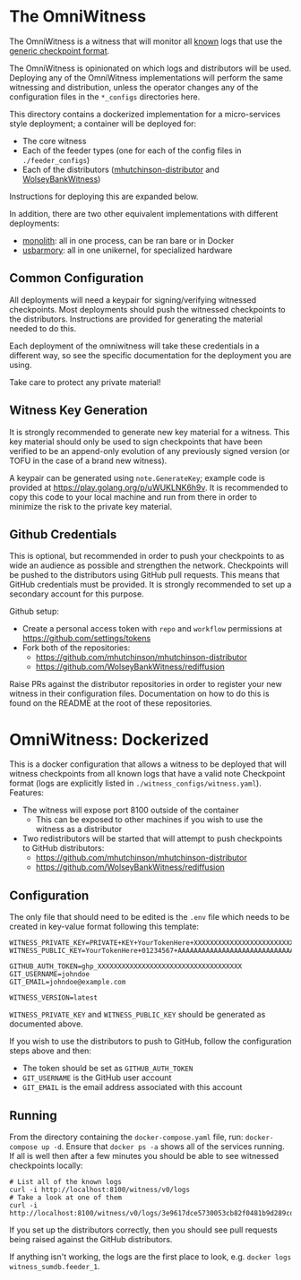 # The OmniWitness

The OmniWitness is a witness that will monitor all [known](./feeder_configs/) logs that use
the [generic checkpoint format](https://github.com/transparency-dev/formats/tree/main/log).

The OmniWitness is opinionated on which logs and distributors will be used. Deploying any
of the OmniWitness implementations will perform the same witnessing and distribution, unless
the operator changes any of the configuration files in the `*_configs` directories here.

This directory contains a dockerized implementation for a micro-services style deployment;
a container will be deployed for:
  * The core witness
  * Each of the feeder types (one for each of the config files in `./feeder_configs`)
  * Each of the distributors ([mhutchinson-distributor](https://github.com/mhutchinson/mhutchinson-distributor) and [WolseyBankWitness](https://github.com/WolseyBankWitness/rediffusion))

Instructions for deploying this are expanded below.

In addition, there are two other equivalent implementations with different deployments:
  * [monolith](./monolith): all in one process, can be ran bare or in Docker
  * [usbarmory](./usbarmory): all in one unikernel, for specialized hardware

## Common Configuration

All deployments will need a keypair for signing/verifying witnessed checkpoints.
Most deployments should push the witnessed checkpoints to the distributors.
Instructions are provided for generating the material needed to do this.

Each deployment of the omniwitness will take these credentials in a different
way, so see the specific documentation for the deployment you are using.

Take care to protect any private material!

## Witness Key Generation

It is strongly recommended to generate new key material for a witness. This key
material should only be used to sign checkpoints that have been verified to be
an append-only evolution of any previously signed version (or TOFU in the case
of a brand new witness).

A keypair can be generated using `note.GenerateKey`; example code is provided
at https://play.golang.org/p/uWUKLNK6h9v. It is recommended to copy this code
to your local machine and run from there in order to minimize the risk to the
private key material.

## Github Credentials

This is optional, but recommended in order to push your checkpoints to as wide
an audience as possible and strengthen the network.
Checkpoints will be pushed to the distributors using GitHub pull requests.
This means that GitHub credentials must be provided.
It is strongly recommended to set up a secondary account for this purpose.

Github setup:
  * Create a personal access token with `repo` and `workflow` permissions at https://github.com/settings/tokens
  * Fork both of the repositories:
    * https://github.com/mhutchinson/mhutchinson-distributor
    * https://github.com/WolseyBankWitness/rediffusion

Raise PRs against the distributor repositories in order to register your new
witness in their configuration files. Documentation on how to do this is found
on the README at the root of these repositories.

# OmniWitness: Dockerized

This is a docker configuration that allows a witness to be deployed that will witness checkpoints from all known logs
that have a valid note Checkpoint format (logs are explicitly listed in `./witness_configs/witness.yaml`).
Features:
 * The witness will expose port 8100 outside of the container
   * This can be exposed to other machines if you wish to use the witness as a distributor
 * Two redistributors will be started that will attempt to push checkpoints to
   GitHub distributors:
   * https://github.com/mhutchinson/mhutchinson-distributor
   * https://github.com/WolseyBankWitness/rediffusion

## Configuration

The only file that should need to be edited is the `.env` file which needs to be created in key-value format following this template:

```
WITNESS_PRIVATE_KEY=PRIVATE+KEY+YourTokenHere+XXXXXXXXXXXXXXXXXXXXXXXXXXXXXXXXXXXXXXXXXXXXXXXXXXXXX
WITNESS_PUBLIC_KEY=YourTokenHere+01234567+AAAAAAAAAAAAAAAAAAAAAAAAAAAAAAAAAAAAAAAAAAAA

GITHUB_AUTH_TOKEN=ghp_XXXXXXXXXXXXXXXXXXXXXXXXXXXXXXXXXXXX
GIT_USERNAME=johndoe
GIT_EMAIL=johndoe@example.com

WITNESS_VERSION=latest
```

`WITNESS_PRIVATE_KEY` and `WITNESS_PUBLIC_KEY` should be generated as documented above.

If you wish to use the distributors to push to GitHub, follow the configuration steps above and then:
  * The token should be set as `GITHUB_AUTH_TOKEN`
  * `GIT_USERNAME` is the GitHub user account
  * `GIT_EMAIL` is the email address associated with this account

## Running

From the directory containing the `docker-compose.yaml` file, run: `docker-compose up -d`.
Ensure that `docker ps -a` shows all of the services running.
If all is well then after a few minutes you should be able to see witnessed checkpoints locally:

```
# List all of the known logs
curl -i http://localhost:8100/witness/v0/logs
# Take a look at one of them
curl -i http://localhost:8100/witness/v0/logs/3e9617dce5730053cb82f0481b9d289cd3c384a9219ef5509c91aa60d214794e/checkpoint
```

If you set up the distributors correctly, then you should see pull requests being raised against the GitHub distributors.

If anything isn't working, the logs are the first place to look, e.g. `docker logs witness_sumdb.feeder_1`.

